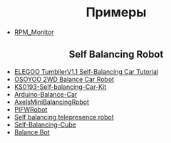 <h1 align="center">Примеры</h1>

- [RPM_Monitor](https://github.com/Saad-Imtiaz/RPM-Monitor)

<h2 align="center">Self Balancing Robot</h2>

- [ELEGOO TumbllerV1.1 Self-Balancing Car Tutorial](https://github.com/elegooofficial/ELEGOO-TumbllerV1.1-Self-Balancing-Car-Tutorial)
- [OSOYOO 2WD Balance Car Robot](https://github.com/osoyoo/Osoyoo-development-kits/tree/master/OSOYOO%202WD%20Balance%20Car%20Robot)
- [KS0193-Self-balancing-Car-Kit](https://github.com/keyestudio/KS0193-Self-balancing-Car-Kit)
- [Arduino-Balance-Car](https://github.com/YahboomTechnology/Arduino-Balance-Car)
- [AxelsMiniBalancingRobot](https://github.com/littleningmeng/AxelsMiniBalancingRobot)
- [PIFWRobot](https://github.com/tuannv0898/PIFer)
- [Self balancing telepresence robot](https://github.com/husarion/self-balancing-telepresence-robot)
- [Self-Balancing-Cube](https://github.com/remrc/Self-Balancing-Cube)
- [Balance Bot](https://github.com/heethesh/Balance-Bot)
